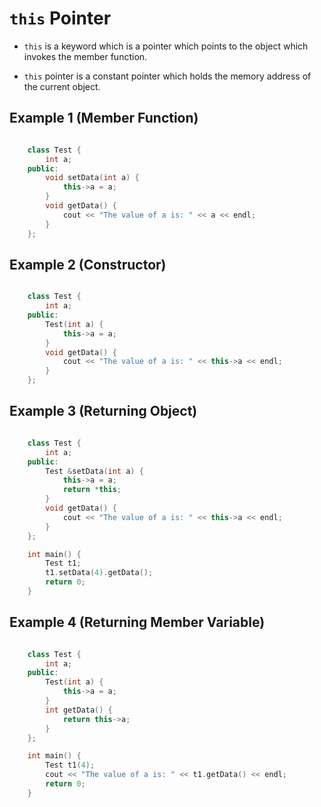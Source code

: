 # `this` Pointer

- `this` is a keyword which is a pointer which points to the object which invokes the member function.

- `this` pointer is a constant pointer which holds the memory address of the current object.

## Example 1 (Member Function)

```cpp

    class Test {
        int a;
    public:
        void setData(int a) {
            this->a = a;
        }
        void getData() {
            cout << "The value of a is: " << a << endl;
        }
    };
```

## Example 2 (Constructor)

```cpp

    class Test {
        int a;
    public:
        Test(int a) {
            this->a = a;
        }
        void getData() {
            cout << "The value of a is: " << this->a << endl;
        }
    };
```

## Example 3 (Returning Object)

```cpp

    class Test {
        int a;
    public:
        Test &setData(int a) {
            this->a = a;
            return *this;
        }
        void getData() {
            cout << "The value of a is: " << this->a << endl;
        }
    };

    int main() {
        Test t1;
        t1.setData(4).getData();
        return 0;
    }
```

## Example 4 (Returning Member Variable)

```cpp

    class Test {
        int a;
    public:
        Test(int a) {
            this->a = a;
        }
        int getData() {
            return this->a;
        }
    };

    int main() {
        Test t1(4);
        cout << "The value of a is: " << t1.getData() << endl;
        return 0;
    }
```
